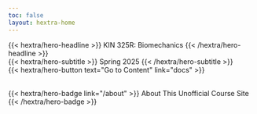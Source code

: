 ```yaml
---
toc: false
layout: hextra-home
---
```


<div class="hx-mt-6 hx-mb-6">
{{< hextra/hero-headline >}}
  KIN 325R: Biomechanics
{{< /hextra/hero-headline >}}
</div>

<div class="hx-mb-12">
{{< hextra/hero-subtitle >}}
  Spring 2025
{{< /hextra/hero-subtitle >}}
</div>

<div class="hx-mb-6">
{{< hextra/hero-button text="Go to Content" link="docs" >}}
</div>
<br>

{{< hextra/hero-badge link="/about" >}}
  About This Unofficial Course Site
{{< /hextra/hero-badge >}}
